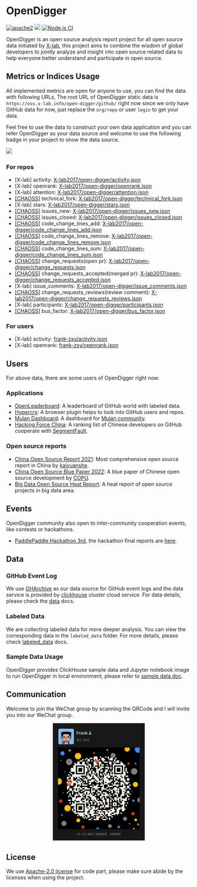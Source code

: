# OpenDigger

[![apache2](https://img.shields.io/badge/license-Apache%202-blue)](LICENSE) [![](https://img.shields.io/badge/Data-OpenDigger-2097FF)](https://github.com/X-lab2017/open-digger) [![Node.js CI](https://github.com/X-lab2017/open-digger/actions/workflows/node_ci.yml/badge.svg?branch=master)](https://github.com/X-lab2017/open-digger/actions/workflows/node_ci.yml)

OpenDigger is an open source analysis report project for all open source data initiated by [X-lab](https://x-lab.info), this project aims to combine the wisdom of global developers to jointly analyze and insight into open source related data to help everyone better understand and participate in open source.

## Metrics or Indices Usage

All implemented metrics are open for anyone to use, you can find the data with following URLs, The root URL of OpenDigger static data is `https://oss.x-lab.info/open-digger/github/` right now since we only have GitHub data for now, just replace the `org/repo` or user `login` to get your data.

Feel free to use the data to construct your own data application and you can refer OpenDigger as your data source and welcome to use the following badge in your project to show the data source.

[![](https://img.shields.io/badge/Data-OpenDigger-2097FF)](https://github.com/X-lab2017/open-digger)

### For repos

- [X-lab] activity: [X-lab2017/open-digger/activity.json](https://oss.x-lab.info/open_digger/github/X-lab2017/open-digger/activity.json)
- [X-lab] openrank: [X-lab2017/open-digger/openrank.json](https://oss.x-lab.info/open_digger/github/X-lab2017/open-digger/openrank.json)
- [X-lab] attention: [X-lab2017/open-digger/attention.json](https://oss.x-lab.info/open_digger/github/X-lab2017/open-digger/attention.json)
- [[CHAOSS]](https://chaoss.community/metric-technical-fork/) technical_fork: [X-lab2017/open-digger/technical_fork.json](https://oss.x-lab.info/open_digger/github/X-lab2017/open-digger/technical_fork.json)
- [X-lab] stars: [X-lab2017/open-digger/stars.json](https://oss.x-lab.info/open_digger/github/X-lab2017/open-digger/stars.json)
- [[CHAOSS]](https://chaoss.community/metric-issues-new/) issues_new: [X-lab2017/open-digger/issues_new.json](https://oss.x-lab.info/open_digger/github/X-lab2017/open-digger/issues_new.json)
- [[CHAOSS]](https://chaoss.community/metric-issues-new/) issues_closed: [X-lab2017/open-digger/issues_closed.json](https://oss.x-lab.info/open_digger/github/X-lab2017/open-digger/issues_closed.json)
- [[CHAOSS]](https://chaoss.community/metric-code-changes-lines/) code_change_lines_add: [X-lab2017/open-digger/code_change_lines_add.json](https://oss.x-lab.info/open_digger/github/X-lab2017/open-digger/code_change_lines_add.json)
- [[CHAOSS]](https://chaoss.community/metric-code-changes-lines/) code_change_lines_remove: [X-lab2017/open-digger/code_change_lines_remove.json](https://oss.x-lab.info/open_digger/github/X-lab2017/open-digger/code_change_lines_remove.json)
- [[CHAOSS]](https://chaoss.community/metric-code-changes-lines/) code_change_lines_sum: [X-lab2017/open-digger/code_change_lines_sum.json](https://oss.x-lab.info/open_digger/github/X-lab2017/open-digger/code_change_lines_sum.json)
- [[CHAOSS]](https://chaoss.community/metric-change-requests/) change_requests(open pr): [X-lab2017/open-digger/change_requests.json](https://oss.x-lab.info/open_digger/github/X-lab2017/open-digger/change_requests.json)
- [[CHAOSS]](https://chaoss.community/metric-change-requests-accepted/) change_requests_accepted(merged pr): [X-lab2017/open-digger/change_requests_accepted.json](https://oss.x-lab.info/open_digger/github/X-lab2017/open-digger/change_requests_accepted.json)
- [X-lab] issue_comments: [X-lab2017/open-digger/issue_comments.json](https://oss.x-lab.info/open_digger/github/X-lab2017/open-digger/issue_comments.json)
- [[CHAOSS]](https://chaoss.community/metric-change-request-reviews/) change_requests_reviews(review comment): [X-lab2017/open-digger/change_requests_reviews.json](https://oss.x-lab.info/open_digger/github/X-lab2017/open-digger/change_requests_reviews.json)
- [X-lab] participants: [X-lab2017/open-digger/participants.json](https://oss.x-lab.info/open_digger/github/X-lab2017/open-digger/participants.json)
- [[CHAOSS]](https://chaoss.community/metric-bus-factor/) bus_factor: [X-lab2017/open-digger/bus_factor.json](https://oss.x-lab.info/open_digger/github/X-lab2017/open-digger/bus_factor.json)

### For users

- [X-lab] activity: [frank-zsy/activity.json](https://oss.x-lab.info/open_digger/github/frank-zsy/activity.json)
- [X-lab] openrank: [frank-zsy/openrank.json](https://oss.x-lab.info/open_digger/github/frank-zsy/openrank.json)

## Users

For above data, there are some users of OpenDigger right now.

### Applications

- [OpenLeaderboard](https://open-leaderboard.x-lab.info/): A leaderboard of GitHub world with labeled data.
- [Hypercrx](https://github.com/hypertrons/hypertrons-crx): A browser plugin helps to look into GitHub users and repos.
- [Mulan Dashboard](http://dataease.nzcer.cn/link/1VxPsUCX): A dashboard for [Mulan community](https://portal.mulanos.cn/).
- [Hacking Force China](https://opensource.win/): A ranking list of Chinese developers on GitHub cooperate with [SegmentFault](https://segmentfault.com/).

### Open source reports

- [China Open Source Report 2021](https://kaiyuanshe.cn/document/china-os-report-2021/): Most comprehensive open source report in China by [kaiyuanshe](https://kaiyuanshe.cn/).
- [China Open Source Blue Paper 2022](http://www.copu.org.cn/new/308): A blue paper of Chinese open source development by [COPU](http://www.copu.org.cn/).
- [Big Data Open Source Heat Report](cooperations/big_data_open_source_heat_report/开源大数据热力报告2022.pdf): A heat report of open source projects in big data area.


## Events

OpenDigger community also open to inter-community cooperation events, like contests or hackathons.

- [PaddlePaddle Hackathon 3rd](https://www.paddlepaddle.org.cn/PaddlePaddleHackathon-2022-6), the hackathon final reports are [here](https://github.com/X-lab2017/open-digger/tree/master/cooperations/paddle_hackathon_3rd).

## Data

### GitHub Event Log

We use [GHArchive](https://www.gharchive.org/) as our data source for GitHub event logs and the data service is provided by [clickhouse](https://clickhouse.tech/) cluster cloud service. For data details, please check the [data](https://github.com/X-lab2017/open-digger/blob/master/docs/data.md) docs.

### Labeled Data

We are collecting labeled data for more deeper analysis. You can view the corresponding data in the `labeled_data` folder. For more details, please check [labeled_data](labeled_data/README.md) docs.

### Sample Data Usage

OpenDigger provides ClickHouse sample data and Jupyter notebook image to run OpenDigger in local environment, please refer to [sample data doc](./sample_data/README.md).

## Communication

Welcome to join the WeChat group by scanning the QRCode and I will invite you into our WeChat group.

<div align=center>
<img src='./docs/assets/wechat-qrcode.png' width="250px">
</div>

## License

We use [Apache-2.0 license](LICENSE) for code part, please make sure abide by the licenses when using the project.
